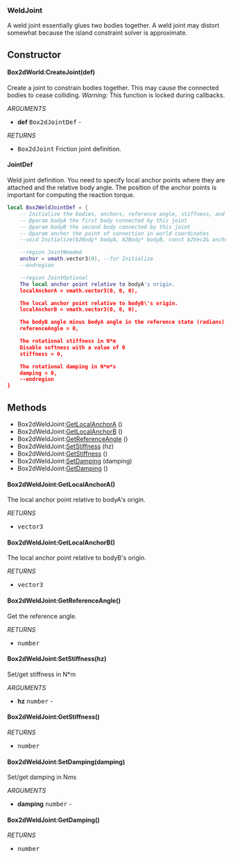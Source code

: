 ### WeldJoint
A weld joint essentially glues two bodies together. A weld joint may
distort somewhat because the island constraint solver is approximate.

## Constructor

#### Box2dWorld:CreateJoint(def)
Create a joint to constrain bodies together.
This may cause the connected bodies to cease colliding.
_Warning:_ This function is locked during callbacks.

_ARGUMENTS_
* __def__ <kbd>Box2dJointDef</kbd> -

_RETURNS_
* <kbd>Box2dJoint</kbd>
Friction joint definition.

#### JointDef
Weld joint definition. You need to specify local anchor points
where they are attached and the relative body angle. The position
of the anchor points is important for computing the reaction torque.

```lua
local Box2WeldJointDef = {
    -- Initialize the bodies, anchors, reference angle, stiffness, and damping.
    -- @param bodyA the first body connected by this joint
    -- @param bodyB the second body connected by this joint
    -- @param anchor the point of connection in world coordinates
    --void Initialize(b2Body* bodyA, b2Body* bodyB, const b2Vec2& anchor);

    --region JointNeeded
    anchor = vmath.vector3(0), --for Initialize
    --endregion

    --region JointOptional
    The local anchor point relative to bodyA's origin.
    localAnchorA = vmath.vector3(0, 0, 0),

    The local anchor point relative to bodyB\'s origin.
    localAnchorB = vmath.vector3(0, 0, 0),

    The bodyB angle minus bodyA angle in the reference state (radians).
    referenceAngle = 0,

    The rotational stiffness in N*m
    Disable softness with a value of 0
    stiffness = 0,

    The rotational damping in N*m*s
    damping = 0,
    --endregion
}
```

## Methods

* Box2dWeldJoint:[GetLocalAnchorA](#box2dweldjointgetlocalanchora) ()
* Box2dWeldJoint:[GetLocalAnchorB](#box2dweldjointgetlocalanchorb) ()
* Box2dWeldJoint:[GetReferenceAngle](#box2dweldjointgetreferenceangle) ()
* Box2dWeldJoint:[SetStiffness](#box2dweldjointsetstiffnesshz) (hz)
* Box2dWeldJoint:[GetStiffness](#box2dweldjointgetstiffness) ()
* Box2dWeldJoint:[SetDamping](#box2dweldjointsetdampingdamping) (damping)
* Box2dWeldJoint:[GetDamping](#box2dweldjointgetdamping) ()

#### Box2dWeldJoint:GetLocalAnchorA()
The local anchor point relative to bodyA's origin.

_RETURNS_
* <kbd>vector3</kbd>

#### Box2dWeldJoint:GetLocalAnchorB()
The local anchor point relative to bodyB's origin.

_RETURNS_
* <kbd>vector3</kbd>

#### Box2dWeldJoint:GetReferenceAngle()
Get the reference angle.

_RETURNS_
* <kbd>number</kbd>

#### Box2dWeldJoint:SetStiffness(hz)
Set/get stiffness in N*m

_ARGUMENTS_
* __hz__ <kbd>number</kbd> -

#### Box2dWeldJoint:GetStiffness()

_RETURNS_
* <kbd>number</kbd>

#### Box2dWeldJoint:SetDamping(damping)
Set/get damping in N*m*s

_ARGUMENTS_
* __damping__ <kbd>number</kbd> -

#### Box2dWeldJoint:GetDamping()

_RETURNS_
* <kbd>number</kbd>
